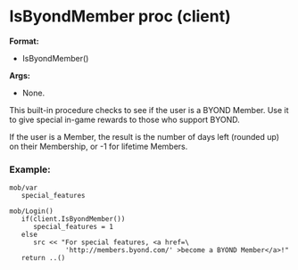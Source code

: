 # IsByondMember proc (client)
**Format:**
+   IsByondMember()

**Args:**
+   None.


This built-in procedure checks to see if the user is a BYOND
Member. Use it to give special in-game rewards to those who support
BYOND. 

If the user is a Member, the result is the number of
days left (rounded up) on their Membership, or -1 for lifetime Members.
### Example:

```dm
mob/var
   special_features

mob/Login()
   if(client.IsByondMember())
      special_features = 1
   else
      src << "For special features, <a href=\
              'http://members.byond.com/' >become a BYOND Member</a>!"
   return ..()
```
